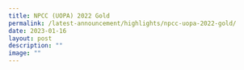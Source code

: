 ```yaml
---
title: NPCC (UOPA) 2022 Gold
permalink: /latest-announcement/highlights/npcc-uopa-2022-gold/
date: 2023-01-16
layout: post
description: ""
image: ""
---
```

